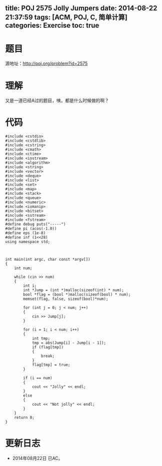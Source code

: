 title: POJ 2575 Jolly Jumpers
date: 2014-08-22 21:37:59
tags: [ACM, POJ, C, 简单计算]
categories: Exercise
toc: true
---
# 题目
源地址：http://poj.org/problem?id=2575

# 理解
又是一道已经A过的题目，咦，都是什么时候做的啊？

<!-- more -->

# 代码
```
#include <cstdio>
#include <cstdlib>
#include <cstring>
#include <cmath>
#include <ctime>
#include <iostream>
#include <algorithm>
#include <string>
#include <vector>
#include <deque>
#include <list>
#include <set>
#include <map>
#include <stack>
#include <queue>
#include <numeric>
#include <iomanip>
#include <bitset>
#include <sstream>
#include <fstream>
#define debug puts("-----")
#define pi (acos(-1.0))
#define eps (1e-8)
#define inf (1<<28)
using namespace std;



int main(int argc, char const *argv[])
{
    int num;

    while (cin >> num)
    {
        int i;
        int *Jump = (int *)malloc(sizeof(int) * num);
        bool *flag = (bool *)malloc(sizeof(bool) * num);
        memset(flag, false, sizeof(bool)*num);

        for (int j = 0; j < num; j++)
        {
            cin >> Jump[j];
        }

        for (i = 1; i < num; i++)
        {
            int tmp;
            tmp = abs(Jump[i] - Jump[i - 1]);
            if (flag[tmp])
            {
                break;
            }
            flag[tmp] = true;
        }

        if (i == num)
        {
            cout << "Jolly" << endl;
        }
        else
        {
            cout << "Not jolly" << endl;
        }
    }
    return 0;
}
```

# 更新日志
- 2014年08月22日 已AC。
